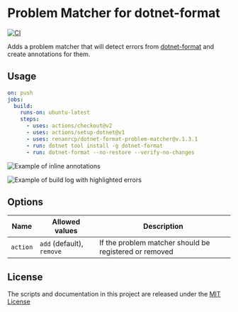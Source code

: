 # Problem Matcher for dotnet-format

[![CI](https://github.com/xt0rted/dotnet-format-problem-matcher/actions/workflows/ci.yml/badge.svg)](https://github.com/xt0rted/dotnet-format-problem-matcher/actions/workflows/ci.yml)

Adds a problem matcher that will detect errors from [dotnet-format](https://github.com/dotnet/format) and create annotations for them.

## Usage

```yml
on: push
jobs:
  build:
    runs-on: ubuntu-latest
    steps:
      - uses: actions/checkout@v2
      - uses: actions/setup-dotnet@v1
      - uses: renanrcp/dotnet-format-problem-matcher@v.1.3.1
      - run: dotnet tool install -g dotnet-format
      - run: dotnet-format --no-restore --verify-no-changes
```

![Example of inline annotations](docs/annotations.png)

![Example of build log with highlighted errors](docs/build-log.png)

## Options

Name | Allowed values | Description
-- | -- | --
`action` | `add` (default), `remove` | If the problem matcher should be registered or removed

## License

The scripts and documentation in this project are released under the [MIT License](LICENSE)
